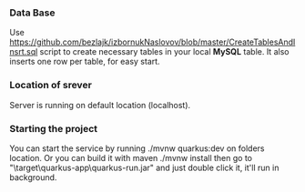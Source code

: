 ### Data Base

Use https://github.com/bezlajk/izbornukNaslovov/blob/master/CreateTablesAndInsrt.sql script to create necessary tables in your local **MySQL** table. It also inserts one row per table, for easy start.

### Location of srever
Server is running on default location (localhost).

### Starting the project
You can start the service by running ./mvnw quarkus:dev on folders location.
Or you can build it with maven ./mvnw install then go to "\target\quarkus-app\quarkus-run.jar" and just double click it, it'll run in background.



